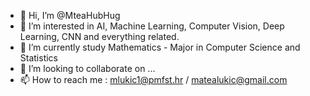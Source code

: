 - 👋 Hi, I’m @MteaHubHug
- 👀 I’m interested in AI, Machine Learning, Computer Vision, Deep Learning, CNN and everything related.
- 🌱 I’m currently study Mathematics - Major in Computer Science and Statistics
- 💞️ I’m looking to collaborate on ...
- 📫 How to reach me :  mlukic1@pmfst.hr / matealukic@gmail.com





<!---
MteaHubHug/MteaHubHug is a ✨ special ✨ repository because its `README.md` (this file) appears on your GitHub profile.
You can click the Preview link to take a look at your changes.
--->
